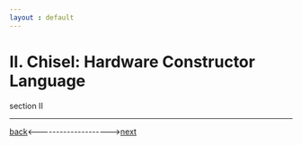 ```yaml
---
layout : default
---
```


# II. Chisel: Hardware Constructor Language

section II

* * *

[back](../sec1/1.md)<-------------------->[next](../sec3/3.md)
